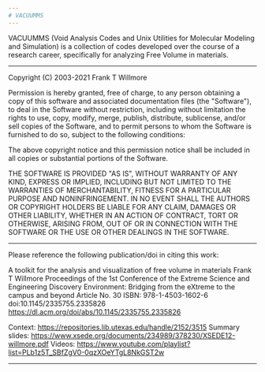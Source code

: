 ```yaml
---
# VACUUMMS
---
```


VACUUMMS (Void Analysis Codes and Unix Utilities for Molecular Modeling and Simulation) is a collection of codes developed over the course of a research career, specifically for analyzing Free Volume in materials.

---

  Copyright (C) 2003-2021 Frank T Willmore

  Permission is hereby granted, free of charge, to any person obtaining a 
  copy of this software and associated documentation files (the "Software"), 
  to deal in the Software without restriction, including without limitation 
  the rights to use, copy, modify, merge, publish, distribute, sublicense, 
  and/or sell copies of the Software, and to permit persons to whom the 
  Software is furnished to do so, subject to the following conditions:

  The above copyright notice and this permission notice shall be included 
  in all copies or substantial portions of the Software.

  THE SOFTWARE IS PROVIDED "AS IS", WITHOUT WARRANTY OF ANY KIND, EXPRESS 
  OR IMPLIED, INCLUDING BUT NOT LIMITED TO THE WARRANTIES OF MERCHANTABILITY, 
  FITNESS FOR A PARTICULAR PURPOSE AND NONINFRINGEMENT. IN NO EVENT SHALL 
  THE AUTHORS OR COPYRIGHT HOLDERS BE LIABLE FOR ANY CLAIM, DAMAGES OR OTHER 
  LIABILITY, WHETHER IN AN ACTION OF CONTRACT, TORT OR OTHERWISE, ARISING 
  FROM, OUT OF OR IN CONNECTION WITH THE SOFTWARE OR THE USE OR OTHER 
  DEALINGS IN THE SOFTWARE.

---

  Please reference the following publication/doi in citing this work:

  A toolkit for the analysis and visualization of free volume in materials
  Frank T Willmore
  Proceedings of the 1st Conference of the Extreme Science and Engineering 
    Discovery Environment: Bridging from the eXtreme to the campus and beyond
  Article No. 30 
  ISBN: 978-1-4503-1602-6 doi:10.1145/2335755.2335826
  https://dl.acm.org/doi/abs/10.1145/2335755.2335826

 Context: https://repositories.lib.utexas.edu/handle/2152/3515
 Summary slides: https://www.xsede.org/documents/234989/378230/XSEDE12-willmore.pdf
 Videos: https://www.youtube.com/playlist?list=PLb1z5T_SBfZgV0-0qzXOeYTgL8NkGST2w

---
